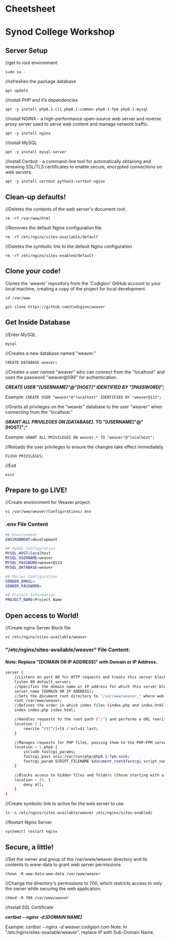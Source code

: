 # Cheetsheet
# Synod College Workshop

## Server Setup
//get to root environment

`sudo su -`

//refreshes the package database

`apt update`

//install PHP and it’s dependencies

`apt -y install php8.1-cli php8.1-common php8.1-fpm php8.1-mysql`

//install NGINX - a high-performance open-source web server and reverse proxy server used to serve web content and manage network traffic.

`apt -y install nginx`

//install MySQL

`apt -y install mysql-server`

//install Certbot - a command-line tool for automatically obtaining and renewing SSL/TLS certificates to enable secure, encrypted connections on web servers.

`apt -y install certbot python3-certbot-nginx`


## Clean-up defaults!
//Deletes the contents of the web server's document root.

`rm -rf /var/www/html`

//Removes the default Nginx configuration file.

`rm -rf /etc/nginx/sites-available/default`

//Deletes the symbolic link to the default Nginx configuration

`rm -rf /etc/nginx/sites-enabled/default`



## Clone your code!
Clones the 'weaver' repository from the 'Codigion' GitHub account to your local machine, creating a copy of the project for local development.

`cd /var/www`

`git clone https://github.com/Codigion/weaver`


## Get Inside Database
//Enter MySQL

`mysql`

//Creates a new database named "weaver."

`CREATE DATABASE weaver;`

//Creates a user named "weaver" who can connect from the "localhost" and uses the password "weaver@098" for authentication.

***CREATE USER "[USERNAME]"@"[HOST]" IDENTIFIED BY "[PASSWORD]";***

Example: `CREATE USER "weaver"@"localhost" IDENTIFIED BY "weaver@123";`

//Grants all privileges on the "weaver" database to the user "weaver" when connecting from the "localhost."

***GRANT ALL PRIVILEGES ON [DATABASE].* TO "[USERNAME]"@"[HOST]";***

Example: `GRANT ALL PRIVILEGES ON weaver.* TO "weaver"@"localhost";`

//Reloads the user privileges to ensure the changes take effect immediately.

`FLUSH PRIVILEGES;`

//Exit

`exit`


## Prepare to go LIVE!
//Create environment for Weaver project

`vi /var/www/weaver/Configurations/.env`

### .env File Content
```bash
## Environment
ENVIRONMENT=development

## MySQL Configuration
MYSQL_HOST=localhost
MYSQL_USERNAME=weaver
MYSQL_PASSWORD=weaver@123
MYSQL_DATABASE=weaver

## Mailer Configuration
SENDER_EMAIL=
SENDER_PASSWORD=

## Project Information
PROJECT_NAME=Project Name
```

## Open access to World!
//Create nginx Server Block file

`vi /etc/nginx/sites-available/weaver`

### "/etc/nginx/sites-available/weaver" File Content:
#### Note: Replace "[DOMAIN OR IP ADDRESS]" with Domain or IP Address.
```bash
server {
    //Listens on port 80 for HTTP requests and treats this server block as the default server.
    listen 80 default_server;
    //Specifies the domain name or IP address for which this server block will handle requests.
    server_name [DOMAIN OR IP ADDRESS];
    //Sets the document root directory to "/var/www/weaver," where web content is served from.
    root /var/www/weaver;
    //Defines the order in which index files (index.php and index.html) are looked for when accessing a directory.
    index index.php index.html;

    //Handles requests to the root path ("/") and performs a URL rewrite for friendly URLs.
    location / {
        rewrite ^/([^/]+)$ /?url=$1 last;
    }

    //Manages requests for PHP files, passing them to the PHP-FPM server for processing.
    location ~ \.php$ {
        include fastcgi_params;
        fastcgi_pass unix:/var/run/php/php8.1-fpm.sock;
        fastcgi_param SCRIPT_FILENAME $document_root$fastcgi_script_name;
    }

    //Blocks access to hidden files and folders (those starting with a dot) for security.
    location ~ /\. {
        deny all;
    }
}
```

//Create symbolic link to active for the web server to use

`ln -s /etc/nginx/sites-available/weaver /etc/nginx/sites-enabled/`

//Restart Nginx Server

`systemctl restart nginx`


## Secure, a little!
//Set the owner and group of the /var/www/weaver directory and its contents to www-data to grant web server permissions

`chown -R www-data:www-data /var/www/weaver`

//Change the directory's permissions to 700, which restricts access to only the owner while securing the web application.

`chmod -R 700 /var/www/weaver`

//Install SSL Certificate

***certbot --nginx -d [DOMAIN NAME]***

Example: *certbot --nginx -d weaver.codigion.com*
Note: In "/etc/nginx/sites-available/weaver", replace IP with Sub-Domain Name.


